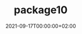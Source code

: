 ---
title: "package10"
date: 2021-09-17T00:00:00+02:00
draft: false
repository: github.com/owner/package10
godoc: pkg.go.dev/example.com/package10
tags: [package]
---